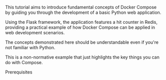 This tutorial aims to introduce fundamental concepts of Docker Compose by guiding you through the development of a basic Python web application.

Using the Flask framework, the application features a hit counter in Redis, providing a practical example of how Docker Compose can be applied in web development scenarios.

The concepts demonstrated here should be understandable even if you're not familiar with Python.

This is a non-normative example that just highlights the key things you can do with Compose.

Prerequisites
